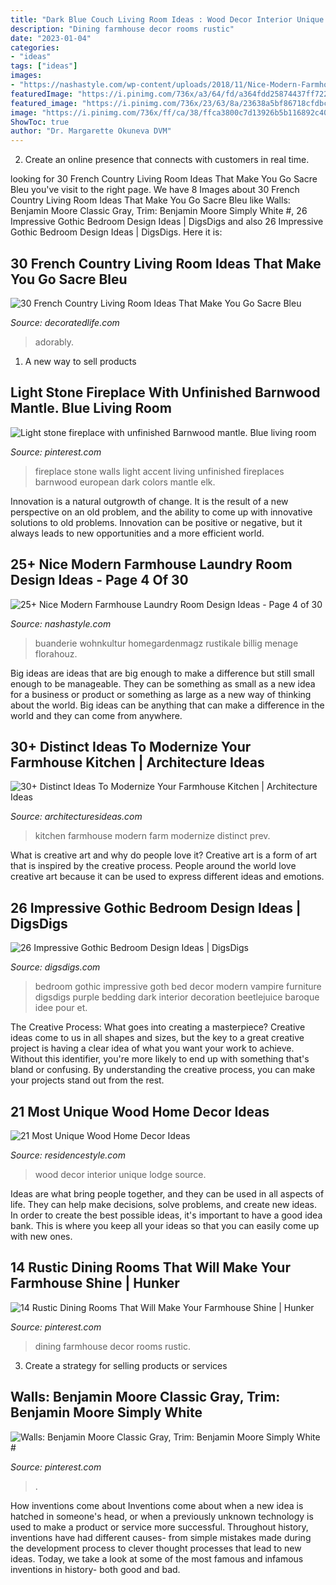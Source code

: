 ```yaml
---
title: "Dark Blue Couch Living Room Ideas : Wood Decor Interior Unique Lodge Source"
description: "Dining farmhouse decor rooms rustic"
date: "2023-01-04"
categories:
- "ideas"
tags: ["ideas"]
images:
- "https://nashastyle.com/wp-content/uploads/2018/11/Nice-Modern-Farmhouse-Laundry-Room-Design-Ideas-04.jpg"
featuredImage: "https://i.pinimg.com/736x/a3/64/fd/a364fdd25874437ff72223db845b2ad1.jpg"
featured_image: "https://i.pinimg.com/736x/23/63/8a/23638a5bf86718cfdbce6fd509a75685.jpg"
image: "https://i.pinimg.com/736x/ff/ca/38/ffca3800c7d13926b5b116892c405a1a.jpg"
ShowToc: true
author: "Dr. Margarette Okuneva DVM"
---
```



2. Create an online presence that connects with customers in real time.

	

		
looking for 30 French Country Living Room Ideas That Make You Go Sacre Bleu you've visit to the right page. We have 8 Images about 30 French Country Living Room Ideas That Make You Go Sacre Bleu like Walls: Benjamin Moore Classic Gray, Trim: Benjamin Moore Simply White #, 26 Impressive Gothic Bedroom Design Ideas | DigsDigs and also 26 Impressive Gothic Bedroom Design Ideas | DigsDigs. Here it is:
		
    
## 30 French Country Living Room Ideas That Make You Go Sacre Bleu

<img loading=lazy src="https://decoratedlife.com/wp-content/uploads/2020/04/28.-An-Adorably-Red-and-White-Living-Room.jpg" onerror="this.onerror=null;this.src='https://tse3.mm.bing.net/th?id=OIP.b_ZLHDcgq5hbubPfhHllEQHaLH&amp;pid=15.1';" alt="30 French Country Living Room Ideas That Make You Go Sacre Bleu">

_Source: decoratedlife.com_

>adorably. 

	

1. A new way to sell products

    
## Light Stone Fireplace With Unfinished Barnwood Mantle. Blue Living Room

<img loading=lazy src="https://i.pinimg.com/736x/23/63/8a/23638a5bf86718cfdbce6fd509a75685.jpg" onerror="this.onerror=null;this.src='https://tse1.mm.bing.net/th?id=OIP.zt5rDrjQ_mjBe0aWm3CfAwHaJ3&amp;pid=15.1';" alt="Light stone fireplace with unfinished Barnwood mantle. Blue living room">

_Source: pinterest.com_

>fireplace stone walls light accent living unfinished fireplaces barnwood european dark colors mantle elk. 

	

Innovation is a natural outgrowth of change. It is the result of a new perspective on an old problem, and the ability to come up with innovative solutions to old problems. Innovation can be positive or negative, but it always leads to new opportunities and a more efficient world.

    
## 25+ Nice Modern Farmhouse Laundry Room Design Ideas - Page 4 Of 30

<img loading=lazy src="https://nashastyle.com/wp-content/uploads/2018/11/Nice-Modern-Farmhouse-Laundry-Room-Design-Ideas-04.jpg" onerror="this.onerror=null;this.src='https://tse4.mm.bing.net/th?id=OIP.TuYf8YqqTXcoFiILgk5gDQHaLF&amp;pid=15.1';" alt="25+ Nice Modern Farmhouse Laundry Room Design Ideas - Page 4 of 30">

_Source: nashastyle.com_

>buanderie wohnkultur homegardenmagz rustikale billig menage florahouz. 

	

Big ideas are ideas that are big enough to make a difference but still small enough to be manageable. They can be something as small as a new idea for a business or product or something as large as a new way of thinking about the world. Big ideas can be anything that can make a difference in the world and they can come from anywhere.

    
## 30+ Distinct Ideas To Modernize Your Farmhouse Kitchen | Architecture Ideas

<img loading=lazy src="https://architecturesideas.com/wp-content/uploads/2018/07/farm-house-kitchen-13.jpg" onerror="this.onerror=null;this.src='https://tse2.mm.bing.net/th?id=OIP.jUXC2loHpNBqxmlPwgbmzQHaFO&amp;pid=15.1';" alt="30+ Distinct Ideas To Modernize Your Farmhouse Kitchen | Architecture Ideas">

_Source: architecturesideas.com_

>kitchen farmhouse modern farm modernize distinct prev. 

	

What is creative art and why do people love it?
Creative art is a form of art that is inspired by the creative process. People around the world love creative art because it can be used to express different ideas and emotions.

    
## 26 Impressive Gothic Bedroom Design Ideas | DigsDigs

<img loading=lazy src="http://www.digsdigs.com/photos/impressive-gothic-bedroom-designs-19.jpg" onerror="this.onerror=null;this.src='https://tse4.mm.bing.net/th?id=OIP.-sDv1zyutlommrN2j01qZQHaE8&amp;pid=15.1';" alt="26 Impressive Gothic Bedroom Design Ideas | DigsDigs">

_Source: digsdigs.com_

>bedroom gothic impressive goth bed decor modern vampire furniture digsdigs purple bedding dark interior decoration beetlejuice baroque idee pour et. 

	

The Creative Process: What goes into creating a masterpiece?
Creative ideas come to us in all shapes and sizes, but the key to a great creative project is having a clear idea of what you want your work to achieve. Without this identifier, you're more likely to end up with something that's bland or confusing. By understanding the creative process, you can make your projects stand out from the rest.

    
## 21 Most Unique Wood Home Decor Ideas

<img loading=lazy src="https://www.residencestyle.com/wp-content/uploads/2015/02/Sun-Valley-Family-Lodge-Wood-Interior.jpg" onerror="this.onerror=null;this.src='https://tse4.mm.bing.net/th?id=OIP.PN6HXoopO7nFsj1Ym7srnQHaLH&amp;pid=15.1';" alt="21 Most Unique Wood Home Decor Ideas">

_Source: residencestyle.com_

>wood decor interior unique lodge source. 

	

Ideas are what bring people together, and they can be used in all aspects of life. They can help make decisions, solve problems, and create new ideas. In order to create the best possible ideas, it's important to have a good idea bank. This is where you keep all your ideas so that you can easily come up with new ones.

    
## 14 Rustic Dining Rooms That Will Make Your Farmhouse Shine | Hunker

<img loading=lazy src="https://i.pinimg.com/736x/ff/ca/38/ffca3800c7d13926b5b116892c405a1a.jpg" onerror="this.onerror=null;this.src='https://tse1.mm.bing.net/th?id=OIP.BRlwjqvj6rPDDMmWd-pukQHaLJ&amp;pid=15.1';" alt="14 Rustic Dining Rooms That Will Make Your Farmhouse Shine | Hunker">

_Source: pinterest.com_

>dining farmhouse decor rooms rustic. 

	

3. Create a strategy for selling products or services 

    
## Walls: Benjamin Moore Classic Gray, Trim: Benjamin Moore Simply White #

<img loading=lazy src="https://i.pinimg.com/736x/a3/64/fd/a364fdd25874437ff72223db845b2ad1.jpg" onerror="this.onerror=null;this.src='https://tse2.mm.bing.net/th?id=OIP.DPRNKKueKrx-UEPEms2mSgHaLH&amp;pid=15.1';" alt="Walls: Benjamin Moore Classic Gray, Trim: Benjamin Moore Simply White #">

_Source: pinterest.com_

>. 

	

How inventions come about
Inventions come about when a new idea is hatched in someone's head, or when a previously unknown technology is used to make a product or service more successful. Throughout history, inventions have had different causes- from simple mistakes made during the development process to clever thought processes that lead to new ideas. Today, we take a look at some of the most famous and infamous inventions in history- both good and bad.

